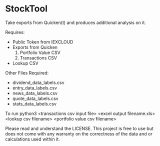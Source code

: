 # StockTool

Take exports from Quicken(t) and produces additional analysis on it.   

Requires:
* Public Token from IEXCLOUD 
* Exports from Quicken
    1. Portfolio Value CSV
    2. Transactions CSV
* Lookup CSV


Other Files Required: 
* dividend_data_labels.csv
* entry_data_labels.csv
* news_data_labels.csv
* quote_data_labels.csv
* stats_data_labels.csv

To run python3 \<transactions csv input file\> \<excel output filename.xls\> \<lookup csv filename>  \<portfolio value csv filename\>

Please read and understand the LICENSE.  This project is free to use but does not come with any warranty on the correctness of the data and or calculations used within it. 
